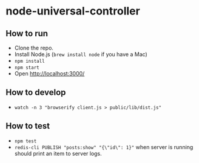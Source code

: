 # node-universal-controller

## How to run

* Clone the repo.
* Install Node.js (`brew install node` if you have a Mac)
* `npm install`
* `npm start`
* Open [http://localhost:3000/](http://localhost:3000)

## How to develop

* `watch -n 3 "browserify client.js > public/lib/dist.js"`

## How to test
* `npm test`
* `redis-cli PUBLISH "posts:show" "{\"id\": 1}"` when server is running should print an item to server logs.

